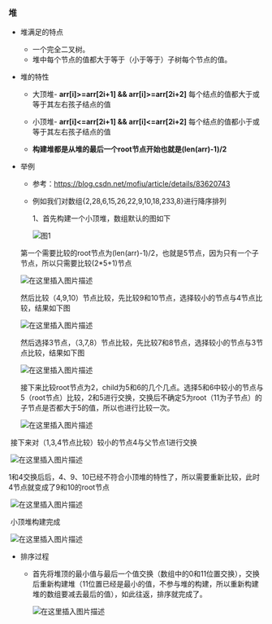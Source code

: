 ### 堆

* 堆满足的特点

  * 一个完全二叉树。
  * 堆中每个节点的值都大于等于（小于等于）子树每个节点的值。

* 堆的特性

  * 大顶堆- **arr[i]>=arr[2i+1] && arr[i]>=arr[2i+2]** 每个结点的值都大于或等于其左右孩子结点的值

  * 小顶堆- **arr[i]<=arr[2i+1] && arr[i]<=arr[2i+2]** 每个结点的值都小于或等于其左右孩子结点的值

  * **构建堆都是从堆的最后一个root节点开始也就是(len(arr)-1)/2**

* 举例
  * 参考：https://blog.csdn.net/mofiu/article/details/83620743

  * 例如我们对数组{2,28,6,15,26,22,9,10,18,233,8}进行降序排列

    1、首先构建一个小顶堆，数组默认的图如下

    ![图1](https://img-blog.csdnimg.cn/20181101144527709.png?x-oss-process=image/watermark,type_ZmFuZ3poZW5naGVpdGk,shadow_10,text_aHR0cHM6Ly9ibG9nLmNzZG4ubmV0L21vZml1,size_16,color_FFFFFF,t_70)

  第一个需要比较的root节点为(len(arr)-1)/2，也就是5节点，因为只有一个子节点，所以只需要比较(2*5+1)节点

  ![在这里插入图片描述](https://img-blog.csdnimg.cn/20181101144611320.png?x-oss-process=image/watermark,type_ZmFuZ3poZW5naGVpdGk,shadow_10,text_aHR0cHM6Ly9ibG9nLmNzZG4ubmV0L21vZml1,size_16,color_FFFFFF,t_70)

  然后比较（4,9,10）节点比较，先比较9和10节点，选择较小的节点与4节点比较，结果如下图

  ![在这里插入图片描述](https://img-blog.csdnimg.cn/2018110114462436.png?x-oss-process=image/watermark,type_ZmFuZ3poZW5naGVpdGk,shadow_10,text_aHR0cHM6Ly9ibG9nLmNzZG4ubmV0L21vZml1,size_16,color_FFFFFF,t_70)

  然后选择3节点，（3,7,8）节点比较，先比较7和8节点，选择较小的节点与3节点比较，结果如下图

  ![在这里插入图片描述](https://img-blog.csdnimg.cn/20181101144641207.png?x-oss-process=image/watermark,type_ZmFuZ3poZW5naGVpdGk,shadow_10,text_aHR0cHM6Ly9ibG9nLmNzZG4ubmV0L21vZml1,size_16,color_FFFFFF,t_70)

  接下来比较root节点为2，child为5和6的几个几点。选择5和6中较小的节点与5（root节点）比较，2和5进行交换，交换后不确定5为root（11为子节点）的子节点是否都大于5的值，所以也进行比较一次。

  ![在这里插入图片描述](https://img-blog.csdnimg.cn/20181101144701276.png?x-oss-process=image/watermark,type_ZmFuZ3poZW5naGVpdGk,shadow_10,text_aHR0cHM6Ly9ibG9nLmNzZG4ubmV0L21vZml1,size_16,color_FFFFFF,t_70)

​         接下来对（1,3,4节点比较）较小的节点4与父节点1进行交换

​		 ![在这里插入图片描述](https://img-blog.csdnimg.cn/20181101144710912.png?x-oss-process=image/watermark,type_ZmFuZ3poZW5naGVpdGk,shadow_10,text_aHR0cHM6Ly9ibG9nLmNzZG4ubmV0L21vZml1,size_16,color_FFFFFF,t_70)

​			1和4交换后后，4、9、10已经不符合小顶堆的特性了，所以需要重新比较，此时4节点就变成了9和10的root节点

​			![在这里插入图片描述](https://img-blog.csdnimg.cn/20181101144728221.png?x-oss-process=image/watermark,type_ZmFuZ3poZW5naGVpdGk,shadow_10,text_aHR0cHM6Ly9ibG9nLmNzZG4ubmV0L21vZml1,size_16,color_FFFFFF,t_70)

​			小顶堆构建完成

​			![在这里插入图片描述](https://img-blog.csdnimg.cn/20181101144749154.png?x-oss-process=image/watermark,type_ZmFuZ3poZW5naGVpdGk,shadow_10,text_aHR0cHM6Ly9ibG9nLmNzZG4ubmV0L21vZml1,size_16,color_FFFFFF,t_70)

* 排序过程

  * 首先将堆顶的最小值与最后一个值交换（数组中的0和11位置交换），交换后重新构建堆（11位置已经是最小的值，不参与堆的构建，所以重新构建堆的数组要减去最后的值），如此往返，排序就完成了。

    ![在这里插入图片描述](https://img-blog.csdnimg.cn/2018110114480194.png?x-oss-process=image/watermark,type_ZmFuZ3poZW5naGVpdGk,shadow_10,text_aHR0cHM6Ly9ibG9nLmNzZG4ubmV0L21vZml1,size_16,color_FFFFFF,t_70)